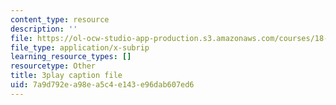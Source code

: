 ```yaml
---
content_type: resource
description: ''
file: https://ol-ocw-studio-app-production.s3.amazonaws.com/courses/18-06sc-linear-algebra-fall-2011/7a9d792ea98ea5c4e143e96dab607ed6_4PnArrxCZLE.srt
file_type: application/x-subrip
learning_resource_types: []
resourcetype: Other
title: 3play caption file
uid: 7a9d792e-a98e-a5c4-e143-e96dab607ed6
---
```

